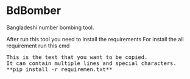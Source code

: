 # BdBomber
Bangladeshi number bombing tool.

After run this tool you need to install the requirements
For install the all requirement run this cmd
<pre id=" pip install -r requiremen.txt">
This is the text that you want to be copied.
It can contain multiple lines and special characters.
**pip install -r requiremen.txt**
